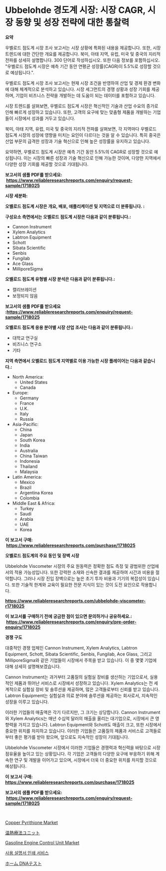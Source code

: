 <p><h1>Ubbelohde 경도계 시장: 시장 CAGR, 시장 동향 및 성장 전략에 대한 통찰력</h1></p><p><strong>요약</strong></p>
<p><p>우벨로드 점도계 시장 조사 보고서는 시장 상황에 특화된 내용을 제공합니다. 또한, 시장 트렌드에 대한 간단한 개요를 제공합니다. 북미, 아태 지역, 유럽, 미국 및 중국의 지리적 전파를 상세히 설명합니다. 300 단어로 작성하십시오. 또한 다음 정보를 포함하십시오. "우벨로드 점도계 시장은 예측 기간 동안 연평균 성장률(CAGR)이 5.5%로 성장할 것으로 예상됩니다.".</p><p>우벨로드 점도계 시장 조사 보고서는 현재 시장 조건을 반영하여 산업 및 경제 환경 변화에 대해 체계적으로 분석하고 있습니다. 시장 세그먼트의 경쟁 상황과 성장 기회를 제공하며, 기업이 비즈니스 전략을 개발하는 데 도움이 되는 데이터를 포함하고 있습니다.</p><p>시장 트렌드를 살펴보면, 우벨로드 점도계 시장은 혁신적인 기술과 산업 수요의 증가로 인해 빠르게 성장하고 있습니다. 또한, 고객의 요구에 맞는 맞춤형 제품을 개발하는 기업들이 시장에서 성과를 거두고 있습니다.</p><p>북미, 아태 지역, 유럽, 미국 및 중국의 지리적 전파를 살펴보면, 각 지역마다 우벨로드 점도계 시장의 성장에 영향을 미치는 요인이 다르다는 것을 알 수 있습니다. 특히 중국은 산업 부문의 급격한 성장과 기술 혁신으로 인해 높은 성장률을 유지하고 있습니다.</p><p>요약하면, 우벨로드 점도계 시장은 예측 기간 동안 5.5%의 CAGR로 성장할 것으로 예상됩니다. 이는 시장의 빠른 성장과 기술 혁신으로 인해 가능한 것이며, 다양한 지역에서 다양한 성장 기회를 제공할 것으로 기대됩니다.</p></p>
<p><strong>보고서의 샘플 PDF를 받으세요: &nbsp;<a href="https://www.reliableresearchreports.com/enquiry/request-sample/1718025">https://www.reliableresearchreports.com/enquiry/request-sample/1718025</a></strong></p>
<p><strong>시장 세분화:</strong></p>
<p><strong> 오벨로드 점도계 시장은 개요, 배포, 애플리케이션 및 지역으로 더 분류됩니다. :</strong></p>
<p><strong>구성요소 측면에서는 오벨로드 점도계 시장은 다음과 같이 분류됩니다.:</strong></p>
<p><ul><li>Cannon Instrument</li><li>Xylem Analytics</li><li>Labtron Equipment</li><li>Schott</li><li>Sibata Scientific</li><li>Senbis</li><li>Fungilab</li><li>Ace Glass</li><li>MilliporeSigma</li></ul></p>
<p><strong> 오벨로드 점도계 유형별 시장 분석은 다음과 같이 분류됩니다.:</strong></p>
<p><ul><li>캘리브레이션</li><li>보정되지 않음</li></ul></p>
<p><strong>보고서의 샘플 PDF를 받으세요 :<a href="https://www.reliableresearchreports.com/enquiry/request-sample/1718025">https://www.reliableresearchreports.com/enquiry/request-sample/1718025</a></strong></p>
<p><strong> 오벨로드 점도계 응용 분야별 시장 산업 조사는 다음과 같이 분류됩니다.:</strong></p>
<p><ul><li>대학교 연구실</li><li>비즈니스 연구소</li><li>기타</li></ul></p>
<p><strong>지역 측면에서 오벨로드 점도계 지역별로 이용 가능한 시장 플레이어는 다음과 같습니다.:</strong></p>
<p><ul>
    <li>
        North America:
        <ul>
            <li>United States</li>
            <li>Canada</li>
        </ul>
    </li>
    <li>
        Europe:
        <ul>
            <li>Germany</li>
            <li>France</li>
            <li>U.K.</li>
            <li>Italy</li>
            <li>Russia</li>
        </ul>
    </li>
    <li>
        Asia-Pacific:
        <ul>
            <li>China</li>
            <li>Japan</li>
            <li>South Korea</li>
            <li>India</li>
            <li>Australia</li>
            <li>China Taiwan</li>
            <li>Indonesia</li>
            <li>Thailand</li>
            <li>Malaysia</li>
        </ul>
    </li>
    <li>
        Latin America:
        <ul>
            <li>Mexico</li>
            <li>Brazil</li>
            <li>Argentina Korea</li>
            <li>Colombia</li>
        </ul>
    </li>
    <li>
        Middle East & Africa:
        <ul>
            <li>Turkey</li>
            <li>Saudi</li>
            <li>Arabia</li>
            <li>UAE</li>
            <li>Korea</li>
        </ul>
    </li>
    </ul></p>
<p><strong>이 보고서 구매: &nbsp;<a href="https://www.reliableresearchreports.com/purchase/1718025">https://www.reliableresearchreports.com/purchase/1718025</a></strong></p>
<p><strong>오벨로드 점도계의 주요 동인 및 장벽 시장</strong></p>
<p><p>Ubbelohde Viscometer 시장의 주요 원동력은 정확한 점도 측정 및 광범위한 산업에서의 적용 가능성입니다. 또한 강력한 소재와 신속한 결과를 제공하여 시간과 비용을 절약합니다. 그러나 시장 진입 장벽으로는 높은 초기 투자 비용과 기기의 복잡성이 있습니다. 또한 기술적 한계와 교육이 필요한 전문 지식이 있는 것이 도전 요인으로 작용합니다.</p></p>
<p><strong><a href="https://www.reliableresearchreports.com/ubbelohde-viscometer-r1718025">https://www.reliableresearchreports.com/ubbelohde-viscometer-r1718025</a></strong></p>
<p><strong>이 보고서를 구매하기 전에 궁금한 점이 있으면 문의하거나 공유하세요.: &nbsp;<a href="https://www.reliableresearchreports.com/enquiry/pre-order-enquiry/1718025">https://www.reliableresearchreports.com/enquiry/pre-order-enquiry/1718025</a></strong></p>
<p><strong>경쟁 구도</strong></p>
<p><p>대중적인 경쟁 업체인 Cannon Instrument, Xylem Analytics, Labtron Equipment, Schott, Sibata Scientific, Senbis, Fungilab, Ace Glass, 그리고 MilliporeSigma와 같은 기업들이 시장에서 주목을 받고 있습니다. 이 중 몇몇 기업에 대해 상세히 설명해보겠습니다.</p><p>Cannon Instrument는 과거부터 고품질의 실험실 장비를 생산하는 기업으로서, 실용적인 제품과 뛰어난 서비스로 시장에서 성장하고 있습니다. Xylem Analytics는 전 세계적으로 실험실 장비 및 솔루션을 제공하며, 많은 고객들로부터 신뢰를 받고 있습니다. Labtron Equipment는 실험실과 의료 분야에 솔루션을 제공하는 회사로서, 지속적인 성장을 이루고 있습니다.</p><p>이러한 기업들의 매출액은 각기 다르지만, 그 크기는 상당합니다. Cannon Instrument와 Xylem Analytics는 매년 수십억 달러의 매출을 올리는 대기업으로, 시장에서 큰 영향력을 가지고 있습니다. Labtron Equipment와 Schott도 매출이 크고, 또한 시장에서 중요한 위치를 차지하고 있습니다. 이러한 기업들은 고품질의 제품과 서비스로 고객들로부터 좋은 평가를 받아 왔으며, 앞으로도 지속적인 성장이 기대됩니다.</p><p>Ubbelohde Viscometer 시장에서 이러한 기업들은 경쟁력과 혁신력을 바탕으로 시장 점유율을 높이고 있는 상황입니다. 각 기업은 고객들의 다양한 요구에 부응하기 위해 계속한 연구 및 개발을 이어가고 있으며, 시장에서 더욱 더 중요한 위치를 차지할 것으로 예상됩니다.</p></p>
<p><strong>이 보고서 구매: &nbsp; <a href="https://www.reliableresearchreports.com/purchase/1718025">https://www.reliableresearchreports.com/purchase/1718025</a></strong></p>
<p><strong>보고서의 샘플 PDF를 받으세요: &nbsp;<a href="https://www.reliableresearchreports.com/enquiry/request-sample/1718025">https://www.reliableresearchreports.com/enquiry/request-sample/1718025</a></strong><strong></strong></p>
<p>&nbsp;</p>
<p><p><a href="https://issuu.com/reportprime-2/docs/copper-pyrithione-market-size-2030.pptx">Copper Pyrithione Market</a></p><p><a href="https://github.com/ycmtqqhvk3273/Market-Research-Report-List-1/blob/main/924725927651.md">温熱療法ユニット</a></p><p><a href="https://pretty-mail-caf.notion.site/Gasoline-Engine-Control-Unit-Market-Research-Report-Its-History-and-Forecast-2024-to-2031-5e35d24f59dd468dad409496cd4354a9">Gasoline Engine Control Unit Market</a></p><p><a href="https://github.com/lkwggful07722/Market-Research-Report-List-1/blob/main/352203225249.md">사용 설명서 인쇄 서비스</a></p><p><a href="https://github.com/mathieurico66/Market-Research-Report-List-1/blob/main/235450827652.md">ホーム DNAテスト</a></p></p>